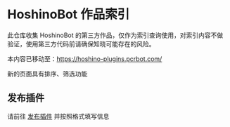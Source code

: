 # HoshinoBot 作品索引

此仓库收集 HoshinoBot 的第三方作品，仅作为索引查询使用，对索引内容不做验证，使用第三方代码前请确保知晓可能存在的风险。

本内容已移动至：<https://hoshino-plugins.pcrbot.com/>

新的页面具有排序、筛选功能

## 发布插件

请前往 [发布插件](https://github.com/pcrbot/HoshinoBot-plugins-index/issues/new?template=publish.md) 并按照格式填写信息
